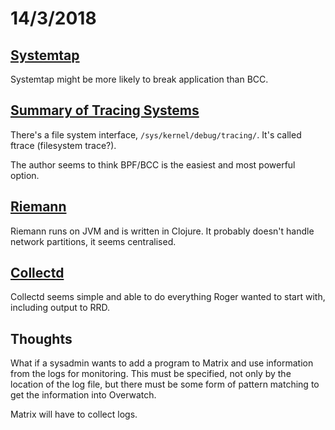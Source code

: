 # 14/3/2018

## [Systemtap](https://sourceware.org/systemtap/wiki)

Systemtap might be more likely to break application than BCC.

## [Summary of Tracing Systems](https://jvns.ca/blog/2017/07/05/linux-tracing-systems/)

There's a file system interface, `/sys/kernel/debug/tracing/`. It's called ftrace (filesystem trace?).

The author seems to think BPF/BCC is the easiest and most powerful option.

## [Riemann](https://kartar.net/2014/12/an-introduction-to-riemann/)

Riemann runs on JVM and is written in Clojure. It probably doesn't handle network partitions, it seems centralised.

## [Collectd](https://collectd.org/index.shtml)

Collectd seems simple and able to do everything Roger wanted to start with, including output to RRD.

## Thoughts

What if a sysadmin wants to add a program to Matrix and use information from the logs for monitoring. This must be specified, not only by the location of the log file, but there must be some form of pattern matching to get the information into Overwatch.

Matrix will have to collect logs.
